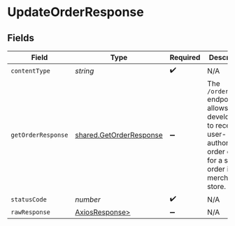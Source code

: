 # UpdateOrderResponse


## Fields

| Field                                                                                                                           | Type                                                                                                                            | Required                                                                                                                        | Description                                                                                                                     |
| ------------------------------------------------------------------------------------------------------------------------------- | ------------------------------------------------------------------------------------------------------------------------------- | ------------------------------------------------------------------------------------------------------------------------------- | ------------------------------------------------------------------------------------------------------------------------------- |
| `contentType`                                                                                                                   | *string*                                                                                                                        | :heavy_check_mark:                                                                                                              | N/A                                                                                                                             |
| `getOrderResponse`                                                                                                              | [shared.GetOrderResponse](../../models/shared/getorderresponse.md)                                                              | :heavy_minus_sign:                                                                                                              | The `/orders/{id}` endpoint allows developers to receive user-authorized order data for a specific order in a merchant's store. |
| `statusCode`                                                                                                                    | *number*                                                                                                                        | :heavy_check_mark:                                                                                                              | N/A                                                                                                                             |
| `rawResponse`                                                                                                                   | [AxiosResponse>](https://axios-http.com/docs/res_schema)                                                                        | :heavy_minus_sign:                                                                                                              | N/A                                                                                                                             |